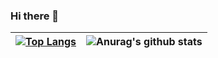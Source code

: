 ### Hi there 👋

| [![Top Langs](https://github-readme-stats.vercel.app/api/top-langs/?username=santosdanilo&layout=compact&count_private=true)](https://github.com/anuraghazra/github-readme-stats)  |  ![Anurag's github stats](https://github-readme-stats.vercel.app/api?username=santosdanilo&hide=prs,issues,contribs&count_private=true&show_icons=true)  |
| ------------------- | ------------------- |

<!--
**santosdanilo/santosdanilo** is a ✨ _special_ ✨ repository because its `README.md` (this file) appears on your GitHub profile.

Here are some ideas to get you started:

- 🔭 I’m currently working on ...
- 🌱 I’m currently learning ...
- 👯 I’m looking to collaborate on ...
- 🤔 I’m looking for help with ...
- 💬 Ask me about ...
- 📫 How to reach me: ...
- 😄 Pronouns: ...
- ⚡ Fun fact: ...
-->
